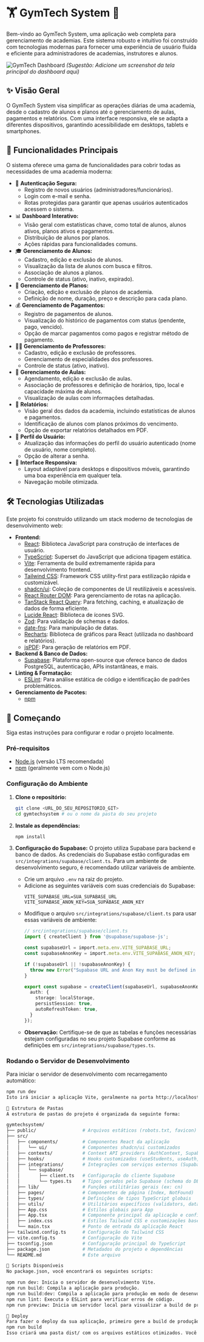 # 🏋️ GymTech System 🚀

Bem-vindo ao GymTech System, uma aplicação web completa para gerenciamento de academias. Este sistema robusto e intuitivo foi construído com tecnologias modernas para fornecer uma experiência de usuário fluida e eficiente para administradores de academias, instrutores e alunos.

![GymTech Dashboard](https://img.shields.io/badge/GymTech-Dashboard_Example-blue?style=for-the-badge&logo=react)
*(Sugestão: Adicione um screenshot da tela principal do dashboard aqui)*

## ✨ Visão Geral

O GymTech System visa simplificar as operações diárias de uma academia, desde o cadastro de alunos e planos até o gerenciamento de aulas, pagamentos e relatórios. Com uma interface responsiva, ele se adapta a diferentes dispositivos, garantindo acessibilidade em desktops, tablets e smartphones.

## 🌟 Funcionalidades Principais

O sistema oferece uma gama de funcionalidades para cobrir todas as necessidades de uma academia moderna:

* 🔑 **Autenticação Segura:**
    * Registro de novos usuários (administradores/funcionários).
    * Login com e-mail e senha.
    * Rotas protegidas para garantir que apenas usuários autenticados acessem o sistema.
* 📊 **Dashboard Interativo:**
    * Visão geral com estatísticas chave, como total de alunos, alunos ativos, planos ativos e pagamentos.
    * Distribuição de alunos por planos.
    * Ações rápidas para funcionalidades comuns.
* 🎓 **Gerenciamento de Alunos:**
    * Cadastro, edição e exclusão de alunos.
    * Visualização da lista de alunos com busca e filtros.
    * Associação de alunos a planos.
    * Controle de status (ativo, inativo, expirado).
* 📝 **Gerenciamento de Planos:**
    * Criação, edição e exclusão de planos de academia.
    * Definição de nome, duração, preço e descrição para cada plano.
* 💰 **Gerenciamento de Pagamentos:**
    * Registro de pagamentos de alunos.
    * Visualização do histórico de pagamentos com status (pendente, pago, vencido).
    * Opção de marcar pagamentos como pagos e registrar método de pagamento.
* 👨‍🏫 **Gerenciamento de Professores:**
    * Cadastro, edição e exclusão de professores.
    * Gerenciamento de especialidades dos professores.
    * Controle de status (ativo, inativo).
* 🤸 **Gerenciamento de Aulas:**
    * Agendamento, edição e exclusão de aulas.
    * Associação de professores e definição de horários, tipo, local e capacidade máxima de alunos.
    * Visualização de aulas com informações detalhadas.
* 📄 **Relatórios:**
    * Visão geral dos dados da academia, incluindo estatísticas de alunos e pagamentos.
    * Identificação de alunos com planos próximos do vencimento.
    * Opção de exportar relatórios detalhados em PDF.
* 👤 **Perfil do Usuário:**
    * Atualização das informações do perfil do usuário autenticado (nome de usuário, nome completo).
    * Opção de alterar a senha.
* 📱 **Interface Responsiva:**
    * Layout adaptável para desktops e dispositivos móveis, garantindo uma boa experiência em qualquer tela.
    * Navegação mobile otimizada.

## 🛠️ Tecnologias Utilizadas

Este projeto foi construído utilizando um stack moderno de tecnologias de desenvolvimento web:

* **Frontend:**
    * [React](https://reactjs.org/): Biblioteca JavaScript para construção de interfaces de usuário.
    * [TypeScript](https://www.typescriptlang.org/): Superset do JavaScript que adiciona tipagem estática.
    * [Vite](https://vitejs.dev/): Ferramenta de build extremamente rápida para desenvolvimento frontend.
    * [Tailwind CSS](https://tailwindcss.com/): Framework CSS utility-first para estilização rápida e customizável.
    * [shadcn/ui](https://ui.shadcn.com/): Coleção de componentes de UI reutilizáveis e acessíveis.
    * [React Router DOM](https://reactrouter.com/): Para gerenciamento de rotas na aplicação.
    * [TanStack React Query](https://tanstack.com/query/latest): Para fetching, caching, e atualização de dados de forma eficiente.
    * [Lucide React](https://lucide.dev/): Biblioteca de ícones SVG.
    * [Zod](https://zod.dev/): Para validação de schemas e dados.
    * [date-fns](https://date-fns.org/): Para manipulação de datas.
    * [Recharts](https://recharts.org/): Biblioteca de gráficos para React (utilizada no dashboard e relatórios).
    * [jsPDF](https://github.com/parallax/jsPDF): Para geração de relatórios em PDF.
* **Backend & Banco de Dados:**
    * [Supabase](https://supabase.io/): Plataforma open-source que oferece banco de dados PostgreSQL, autenticação, APIs instantâneas, e mais.
* **Linting & Formatação:**
    * [ESLint](https://eslint.org/): Para análise estática de código e identificação de padrões problemáticos.
* **Gerenciamento de Pacotes:**
    * [npm](https://www.npmjs.com/)

## 🚀 Começando

Siga estas instruções para configurar e rodar o projeto localmente.

### Pré-requisitos

* [Node.js](https://nodejs.org/) (versão LTS recomendada)
* [npm](https://www.npmjs.com/) (geralmente vem com o Node.js)

### Configuração do Ambiente

1.  **Clone o repositório:**
    ```bash
    git clone <URL_DO_SEU_REPOSITORIO_GIT>
    cd gymtechsystem # ou o nome da pasta do seu projeto
    ```

2.  **Instale as dependências:**
    ```bash
    npm install
    ```
   

3.  **Configuração do Supabase:**
    O projeto utiliza Supabase para backend e banco de dados. As credenciais do Supabase estão configuradas em `src/integrations/supabase/client.ts`.
    Para um ambiente de desenvolvimento seguro, é recomendado utilizar variáveis de ambiente.

    * Crie um arquivo `.env` na raiz do projeto.
    * Adicione as seguintes variáveis com suas credenciais do Supabase:
        ```env
        VITE_SUPABASE_URL=SUA_SUPABASE_URL
        VITE_SUPABASE_ANON_KEY=SUA_SUPABASE_ANON_KEY
        ```
    * Modifique o arquivo `src/integrations/supabase/client.ts` para usar essas variáveis de ambiente:
        ```typescript
        // src/integrations/supabase/client.ts
        import { createClient } from '@supabase/supabase-js';

        const supabaseUrl = import.meta.env.VITE_SUPABASE_URL;
        const supabaseAnonKey = import.meta.env.VITE_SUPABASE_ANON_KEY;

        if (!supabaseUrl || !supabaseAnonKey) {
          throw new Error("Supabase URL and Anon Key must be defined in .env file");
        }

        export const supabase = createClient(supabaseUrl, supabaseAnonKey, {
          auth: {
            storage: localStorage,
            persistSession: true,
            autoRefreshToken: true,
          }
        });
        ```
    * **Observação:** Certifique-se de que as tabelas e funções necessárias estejam configuradas no seu projeto Supabase conforme as definições em `src/integrations/supabase/types.ts`.

### Rodando o Servidor de Desenvolvimento

Para iniciar o servidor de desenvolvimento com recarregamento automático:

```bash
npm run dev
Isto irá iniciar a aplicação Vite, geralmente na porta http://localhost:8080.

📂 Estrutura de Pastas
A estrutura de pastas do projeto é organizada da seguinte forma:

gymtechsystem/
├── public/                 # Arquivos estáticos (robots.txt, favicon)
├── src/
│   ├── components/         # Componentes React da aplicação
│   │   └── ui/             # Componentes shadcn/ui customizados
│   ├── contexts/           # Context API providers (AuthContext, SupabaseDataProvider)
│   ├── hooks/              # Hooks customizados (useStudents, useAuth, etc.)
│   ├── integrations/       # Integrações com serviços externos (Supabase)
│   │   └── supabase/
│   │       ├── client.ts   # Configuração do cliente Supabase
│   │       └── types.ts    # Tipos gerados pelo Supabase (schema do DB)
│   ├── lib/                # Funções utilitárias gerais (ex: cn)
│   ├── pages/              # Componentes de página (Index, NotFound)
│   ├── types/              # Definições de tipos TypeScript globais
│   ├── utils/              # Utilitários específicos (validators, dataTransforms)
│   ├── App.css             # Estilos globais para App
│   ├── App.tsx             # Componente principal da aplicação e configuração de rotas
│   ├── index.css           # Estilos Tailwind CSS e customizações base
│   └── main.tsx            # Ponto de entrada da aplicação React
├── tailwind.config.ts      # Configuração do Tailwind CSS
├── vite.config.ts          # Configuração do Vite
├── tsconfig.json           # Configuração principal do TypeScript
├── package.json            # Metadados do projeto e dependências
└── README.md               # Este arquivo

📜 Scripts Disponíveis
No package.json, você encontrará os seguintes scripts:

npm run dev: Inicia o servidor de desenvolvimento Vite.
npm run build: Compila a aplicação para produção.
npm run build:dev: Compila a aplicação para produção em modo de desenvolvimento.
npm run lint: Executa o ESLint para verificar erros de código.
npm run preview: Inicia um servidor local para visualizar a build de produção.

🚀 Deploy
Para fazer o deploy da sua aplicação, primeiro gere a build de produção:
npm run build
Isso criará uma pasta dist/ com os arquivos estáticos otimizados. Você pode então hospedar o conteúdo desta pasta em qualquer plataforma de hospedagem de sites estáticos ou que suporte aplicações Vite/React.
